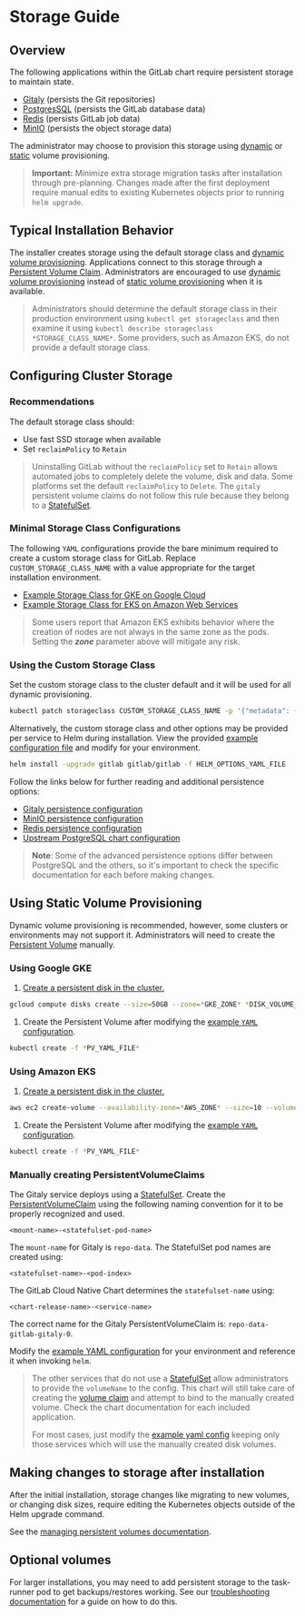 # Storage Guide

## Overview

The following applications within the GitLab chart require persistent storage to maintain state.

- [Gitaly](../charts/gitlab/gitaly/index.md) (persists the Git repositories)
- [PostgresSQL](https://github.com/helm/charts/tree/master/stable/postgresql) (persists the GitLab database data)
- [Redis](https://github.com/helm/charts/tree/master/stable/redis) (persists GitLab job data)
- [MinIO](../charts/minio/index.md) (persists the object storage data)

The administrator may choose to provision this storage using [dynamic][] or [static][] volume provisioning.

> **Important:** Minimize extra storage migration tasks after installation through pre-planning. Changes made
> after the first deployment require manual edits to existing Kubernetes objects prior to running `helm upgrade`.

## Typical Installation Behavior

The installer creates storage using the default storage class and [dynamic volume provisioning][dynamic]. Applications
connect to this storage through a [Persistent Volume Claim][pvc]. Administrators are encouraged to use [dynamic volume provisioning][dynamic]
instead of [static volume provisioning][static] when it is available.

> Administrators should determine the default storage class in their production environment using `kubectl get storageclass`
> and then examine it using `kubectl describe storageclass *STORAGE_CLASS_NAME*`. Some providers, such as Amazon EKS, do not provide a default storage class.

## Configuring Cluster Storage

### Recommendations

The default storage class should:

- Use fast SSD storage when available
- Set `reclaimPolicy` to `Retain`

> Uninstalling GitLab without the `reclaimPolicy` set to `Retain` allows automated jobs to completely delete the volume, disk and data.
> Some platforms set the default `reclaimPolicy` to `Delete`. The `gitaly` persistent volume claims do not follow this rule because
> they belong to a [StatefulSet][].

### Minimal Storage Class Configurations

The following `YAML` configurations provide the bare minimum required to create a custom storage class for GitLab. Replace
`CUSTOM_STORAGE_CLASS_NAME` with a value appropriate for the target installation environment.

- [Example Storage Class for GKE on Google Cloud](https://gitlab.com/gitlab-org/charts/gitlab/blob/master/examples/storage/gke_storage_class.yml)
- [Example Storage Class for EKS on Amazon Web Services](https://gitlab.com/gitlab-org/charts/gitlab/blob/master/examples/storage/eks_storage_class.yml)

> Some users report that Amazon EKS exhibits behavior where the creation of nodes are not always
> in the same zone as the pods. Setting the ***zone*** parameter above will mitigate any risk.

### Using the Custom Storage Class

Set the custom storage class to the cluster default and it will be used for all dynamic provisioning.

```sh
kubectl patch storageclass CUSTOM_STORAGE_CLASS_NAME -p '{"metadata": {"annotations":{"storageclass.kubernetes.io/is-default-class":"true"}}}'
```

Alternatively, the custom storage class and other options may be provided per service to Helm during installation. View
the provided [example configuration file](https://gitlab.com/gitlab-org/charts/gitlab/blob/master/examples/storage/helm_options.yml) and modify for your environment.

```sh
helm install -upgrade gitlab gitlab/gitlab -f HELM_OPTIONS_YAML_FILE
```

Follow the links below for further reading and additional persistence options:

- [Gitaly persistence configuration](../charts/gitlab/gitaly/index.md#git-repository-persistence)
- [MinIO persistence configuration](../charts/minio/index.md#persistence)
- [Redis persistence configuration](https://github.com/helm/charts/tree/master/stable/redis#persistence)
- [Upstream PostgreSQL chart configuration](https://github.com/helm/charts/tree/master/stable/postgresql#configuration)

> **Note**: Some of the advanced persistence options differ between PostgreSQL and the others, so it's important to check
> the specific documentation for each before making changes.

## Using Static Volume Provisioning

Dynamic volume provisioning is recommended, however, some clusters or environments may not support it. Administrators
will need to create the [Persistent Volume][pv] manually.

### Using Google GKE

1. [Create a persistent disk in the cluster.](https://kubernetes.io/docs/concepts/storage/volumes/#creating-a-pd)

```sh
gcloud compute disks create --size=50GB --zone=*GKE_ZONE* *DISK_VOLUME_NAME*
```

1. Create the Persistent Volume after modifying the [example `YAML` configuration](https://gitlab.com/gitlab-org/charts/gitlab/blob/master/examples/storage/gke_pv_example.yml).

```sh
kubectl create -f *PV_YAML_FILE*
```

### Using Amazon EKS

1. [Create a persistent disk in the cluster.](https://kubernetes.io/docs/concepts/storage/volumes/#creating-an-ebs-volume)

```sh
aws ec2 create-volume --availability-zone=*AWS_ZONE* --size=10 --volume-type=gp2
```

1. Create the Persistent Volume after modifying the [example `YAML` configuration](https://gitlab.com/gitlab-org/charts/gitlab/blob/master/examples/storage/eks_pv_example.yml).

```sh
kubectl create -f *PV_YAML_FILE*
```

### Manually creating PersistentVolumeClaims

The Gitaly service deploys using a [StatefulSet][]. Create the [PersistentVolumeClaim][pvc]
using the following naming convention for it to be properly recognized and used.

```
<mount-name>-<statefulset-pod-name>
```

The `mount-name` for Gitaly is `repo-data`. The StatefulSet pod names are created using:

```
<statefulset-name>-<pod-index>
```

The GitLab Cloud Native Chart determines the `statefulset-name` using:

```
<chart-release-name>-<service-name>
```

The correct name for the Gitaly PersistentVolumeClaim is: `repo-data-gitlab-gitaly-0`.

Modify the [example YAML configuration](https://gitlab.com/gitlab-org/charts/gitlab/blob/master/examples/storage/gitaly_persistent_volume_claim.yml) for your environment and reference it when invoking `helm`.

> The other services that do not use a [StatefulSet][] allow administrators to provide the `volumeName`
> to the config. This chart will still take care of creating the [volume claim][pvc] and attempt to bind
> to the manually created volume. Check the chart documentation for each included application.
>
> For most cases, just modify the [example yaml config](https://gitlab.com/gitlab-org/charts/gitlab/blob/master/examples/storage/use_manual_volumes.yml) keeping only those services which
> will use the manually created disk volumes.

## Making changes to storage after installation

After the initial installation, storage changes like migrating to new volumes,
or changing disk sizes, require editing the Kubernetes objects outside of the
Helm upgrade command.

See the [managing persistent volumes documentation](../advanced/persistent-volumes/index.md).

## Optional volumes

For larger installations, you may need to add persistent storage to the task-runner pod to get backups/restores working. See our [troubleshooting documentation](../backup-restore/#pod-eviction-issues) for a guide on how to do this.

[pv]: https://kubernetes.io/docs/concepts/storage/persistent-volumes/#persistent-volumes
[pvc]: https://kubernetes.io/docs/concepts/storage/persistent-volumes/#persistentvolumeclaims
[Storage Class]: https://kubernetes.io/docs/concepts/storage/storage-classes/
[StatefulSet]: https://kubernetes.io/docs/concepts/workloads/controllers/statefulset/
[dynamic]: https://kubernetes.io/docs/concepts/storage/persistent-volumes/#dynamic
[static]: https://kubernetes.io/docs/concepts/storage/persistent-volumes/#static
